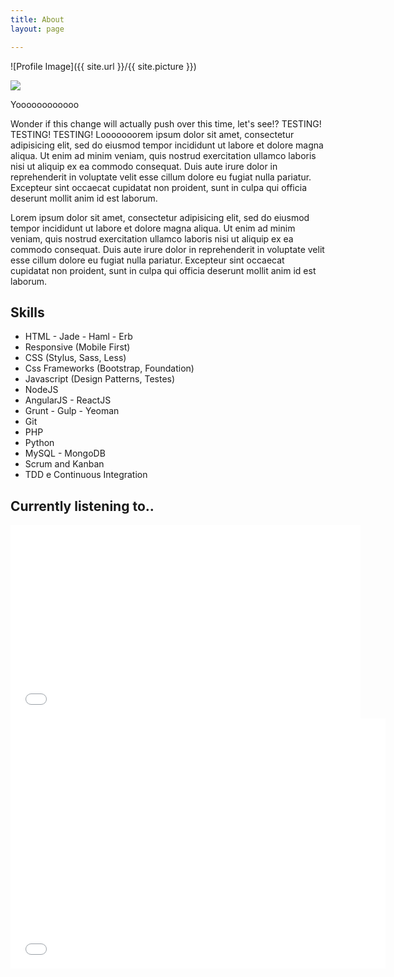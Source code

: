 ```yaml
---
title: About
layout: page

---
```

![Profile Image]({{ site.url }}/{{ site.picture }})

![](https://media.giphy.com/media/TSn2zVInxOm2c/giphy.gif)

<p>Yoooooooooooo</p>

<p>Wonder if this change will actually push over this time, let's see!? TESTING! TESTING! TESTING! Looooooorem ipsum dolor sit amet, consectetur adipisicing elit, sed do eiusmod tempor incididunt ut labore et dolore magna aliqua. Ut enim ad minim veniam, quis nostrud exercitation ullamco laboris nisi ut aliquip ex ea commodo consequat. Duis aute irure dolor in reprehenderit in voluptate velit esse cillum dolore eu fugiat nulla pariatur. Excepteur sint occaecat cupidatat non proident, sunt in culpa qui officia deserunt mollit anim id est laborum.</p>

<p>Lorem ipsum dolor sit amet, consectetur adipisicing elit, sed do eiusmod
tempor incididunt ut labore et dolore magna aliqua. Ut enim ad minim veniam,
quis nostrud exercitation ullamco laboris nisi ut aliquip ex ea commodo
consequat. Duis aute irure dolor in reprehenderit in voluptate velit esse
cillum dolore eu fugiat nulla pariatur. Excepteur sint occaecat cupidatat non
proident, sunt in culpa qui officia deserunt mollit anim id est laborum.</p>

<h2>Skills</h2>

<ul class="skill-list">
<li>HTML - Jade - Haml - Erb</li>
<li>Responsive (Mobile First)</li>
<li>CSS (Stylus, Sass, Less)</li>
<li>Css Frameworks (Bootstrap, Foundation)</li>
<li>Javascript (Design Patterns, Testes)</li>
<li>NodeJS</li>
<li>AngularJS - ReactJS</li>
<li>Grunt - Gulp - Yeoman</li>
<li>Git</li>
<li>PHP</li>
<li>Python</li>
<li>MySQL - MongoDB</li>
<li>Scrum and Kanban</li>
<li>TDD e Continuous Integration</li>
</ul>

<h2>Currently listening to..</h2>

<iframe width="560" height="310" src="[https://jonesdoug.com/lastfm/](https://jonesdoug.com/lastfm/ "https://jonesdoug.com/lastfm/")" frameborder="0" allowfullscreen></iframe>

<iframe src="[/lastfm/](https://jonesdoug.com/lastfm/ "https://jonesdoug.com/lastfm/")index.html" style="border:0px #ffffff dotted;" name="myiFrame" scrolling="no" frameborder="0" marginheight="0px" marginwidth="0px" height="400px" width="600px" allowfullscreen></iframe</li>  